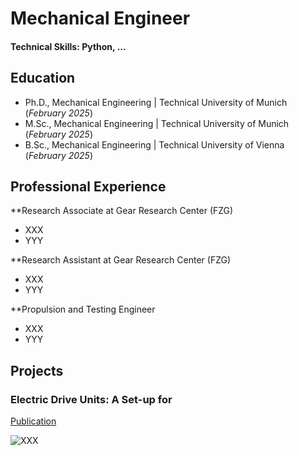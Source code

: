 # Mechanical Engineer

#### Technical Skills: Python, ...

## Education
- Ph.D., Mechanical Engineering | Technical University of Munich (_February 2025_)
- M.Sc., Mechanical Engineering | Technical University of Munich (_February 2025_)
- B.Sc., Mechanical Engineering | Technical University of Vienna (_February 2025_)

## Professional Experience
**Research Associate at Gear Research Center (FZG)
- XXX
- YYY

**Research Assistant at Gear Research Center (FZG)
- XXX
- YYY

**Propulsion and Testing Engineer
- XXX
- YYY

## Projects

### Electric Drive Units: A Set-up for
[Publication](https://www.mdpi.com/2624-8921/6/3/67)

![XXX](/assets/Portraitfoto_LukasPointner.jpg)
